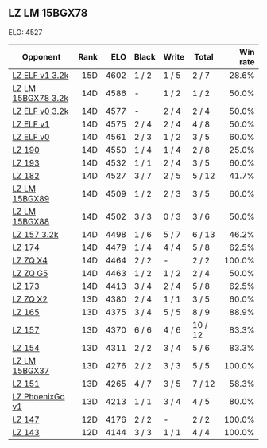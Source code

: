 ## LZ LM 15BGX78 ##

ELO: 4527

Opponent | Rank | ELO | Black | Write | Total | Win rate
---------|-----:|----:|-------|-------|-------|-------:
[LZ ELF v1 3.2k](LZ%20ELF%20v1%203.2k.md) | 15D | 4602 | 1 / 2 | 1 / 5 | 2 / 7 | 28.6%
[LZ LM 15BGX78 3.2k](LZ%20LM%2015BGX78%203.2k.md) | 14D | 4586 | - | 1 / 2 | 1 / 2 | 50.0%
[LZ ELF v0 3.2k](LZ%20ELF%20v0%203.2k.md) | 14D | 4577 | - | 2 / 4 | 2 / 4 | 50.0%
[LZ ELF v1](LZ%20ELF%20v1.md) | 14D | 4575 | 2 / 4 | 2 / 4 | 4 / 8 | 50.0%
[LZ ELF v0](LZ%20ELF%20v0.md) | 14D | 4561 | 2 / 3 | 1 / 2 | 3 / 5 | 60.0%
[LZ 190](LZ%20190.md) | 14D | 4550 | 1 / 4 | 1 / 4 | 2 / 8 | 25.0%
[LZ 193](LZ%20193.md) | 14D | 4532 | 1 / 1 | 2 / 4 | 3 / 5 | 60.0%
[LZ 182](LZ%20182.md) | 14D | 4527 | 3 / 7 | 2 / 5 | 5 / 12 | 41.7%
[LZ LM 15BGX89](LZ%20LM%2015BGX89.md) | 14D | 4509 | 1 / 2 | 2 / 3 | 3 / 5 | 60.0%
[LZ LM 15BGX88](LZ%20LM%2015BGX88.md) | 14D | 4502 | 3 / 3 | 0 / 3 | 3 / 6 | 50.0%
[LZ 157 3.2k](LZ%20157%203.2k.md) | 14D | 4498 | 1 / 6 | 5 / 7 | 6 / 13 | 46.2%
[LZ 174](LZ%20174.md) | 14D | 4479 | 1 / 4 | 4 / 4 | 5 / 8 | 62.5%
[LZ ZQ X4](LZ%20ZQ%20X4.md) | 14D | 4464 | 2 / 2 | - | 2 / 2 | 100.0%
[LZ ZQ G5](LZ%20ZQ%20G5.md) | 14D | 4463 | 1 / 2 | 1 / 2 | 2 / 4 | 50.0%
[LZ 173](LZ%20173.md) | 14D | 4413 | 3 / 4 | 2 / 4 | 5 / 8 | 62.5%
[LZ ZQ X2](LZ%20ZQ%20X2.md) | 13D | 4380 | 2 / 4 | 1 / 1 | 3 / 5 | 60.0%
[LZ 165](LZ%20165.md) | 13D | 4375 | 3 / 4 | 5 / 5 | 8 / 9 | 88.9%
[LZ 157](LZ%20157.md) | 13D | 4370 | 6 / 6 | 4 / 6 | 10 / 12 | 83.3%
[LZ 154](LZ%20154.md) | 13D | 4311 | 2 / 2 | 3 / 4 | 5 / 6 | 83.3%
[LZ LM 15BGX37](LZ%20LM%2015BGX37.md) | 13D | 4276 | 2 / 2 | 3 / 3 | 5 / 5 | 100.0%
[LZ 151](LZ%20151.md) | 13D | 4265 | 4 / 7 | 3 / 5 | 7 / 12 | 58.3%
[LZ PhoenixGo v1](LZ%20PhoenixGo%20v1.md) | 13D | 4213 | 1 / 1 | 3 / 4 | 4 / 5 | 80.0%
[LZ 147](LZ%20147.md) | 12D | 4176 | 2 / 2 | - | 2 / 2 | 100.0%
[LZ 143](LZ%20143.md) | 12D | 4144 | 3 / 3 | 1 / 1 | 4 / 4 | 100.0%
